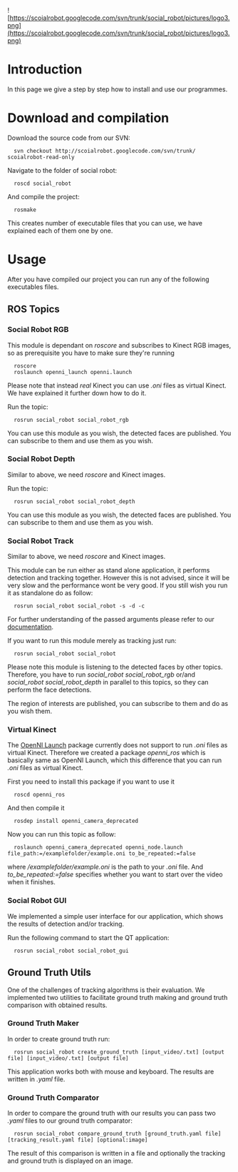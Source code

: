 ![https://scoialrobot.googlecode.com/svn/trunk/social_robot/pictures/logo3.png](https://scoialrobot.googlecode.com/svn/trunk/social_robot/pictures/logo3.png)

# Introduction #

In this page we give a step by step how to install and use our programmes.

# Download and compilation #

Download the source code from our SVN:

```
  svn checkout http://scoialrobot.googlecode.com/svn/trunk/ scoialrobot-read-only
```

Navigate to the folder of social robot:

```
  roscd social_robot
```

And compile the project:

```
  rosmake
```

This creates number of executable files that you can use, we have explained each of them one by one.

# Usage #

After you have compiled our project you can run any of the following executables files.

## ROS Topics ##

### Social Robot RGB ###

This module is dependant on _roscore_ and subscribes to Kinect RGB images, so as prerequisite you have to make sure they're running

```
  roscore
  roslaunch openni_launch openni.launch
```

Please note that instead _real_ Kinect you can use _.oni_ files as virtual Kinect. We have explained it further down how to do it.

Run the topic:

```
  rosrun social_robot social_robot_rgb
```

You can use this module as you wish, the detected faces are published. You can subscribe to them and use them as you wish.

### Social Robot Depth ###

Similar to above, we need _roscore_ and Kinect images.

Run the topic:

```
  rosrun social_robot social_robot_depth
```

You can use this module as you wish, the detected faces are published. You can subscribe to them and use them as you wish.

### Social Robot Track ###

Similar to above, we need _roscore_ and Kinect images.

This module can be run either as stand alone application, it performs detection and tracking together. However this is not advised, since it will be very slow and the performance wont be very good. If you still wish you run it as standalone do as follow:

```
  rosrun social_robot social_robot -s -d -c
```

For further understanding of the passed arguments please refer to our [documentation](http://scoialrobot.googlecode.com/svn/trunk/social_robot/documentation/html/index.html).

If you want to run this module merely as tracking just run:

```
  rosrun social_robot social_robot
```

Please note this module is listening to the detected faces by other topics. Therefore, you have to run _social\_robot social\_robot\_rgb_ or/and _social\_robot social\_robot\_depth_ in parallel to this topics, so they can perform the face detections.

The region of interests are published, you can subscribe to them and do as you wish them.

### Virtual Kinect ###

The [OpenNI Launch](http://www.ros.org/wiki/openni_launch) package currently does not support to run _.oni_ files as virtual Kinect. Therefore we created a package _openni\_ros_ which is basically same as OpenNI Launch, which this difference that you can run _.oni_ files as virtual Kinect.

First you need to install this package if you want to use it

```
  roscd openni_ros
```

And then compile it

```
  rosdep install openni_camera_deprecated
```

Now you can run this topic as follow:

```
  roslaunch openni_camera_deprecated openni_node.launch file_path:=/examplefolder/example.oni to_be_repeated:=false
```

where _/examplefolder/example.oni_ is the path to your _.oni_ file. And _to\_be\_repeated:=false_ specifies whether you want to start over the video when it finishes.

### Social Robot GUI ###

We implemented a simple user interface for our application, which shows the results of detection and/or tracking.

Run the following command to start the QT application:

```
  rosrun social_robot social_robot_gui
```

## Ground Truth Utils ##

One of the challenges of tracking algorithms is their evaluation. We implemented two utilities to facilitate ground truth making and ground truth comparison with obtained results.

### Ground Truth Maker ###

In order to create ground truth run:

```
  rosrun social_robot create_ground_truth [input_video/.txt] [output file] [input_video/.txt] [output file]
```

This application works both with mouse and keyboard. The results are written in _.yaml_ file.

### Ground Truth Comparator ###

In order to compare the ground truth with our results you can pass two _.yaml_ files to our ground truth comparator:

```
  rosrun social_robot compare_ground_truth [ground_truth.yaml file] [tracking_result.yaml file] [optional:image]
```

The result of this comparison is written in a file and optionally the tracking and ground truth is displayed on an image.